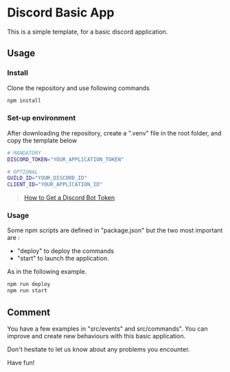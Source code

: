 # Discord Basic App

This is a simple template, for a basic discord application.

## Usage

### Install

Clone the repository and use following commands
```bash
npm install
```
### Set-up environment

After downloading the repository, create a ".venv" file in the root folder, and copy the template below
```bash
# MANDATORY
DISCORD_TOKEN="YOUR_APPLICATION_TOKEN"

# OPTIONAL
GUILD_ID="YOUR_DISCORD_ID"
CLIENT_ID="YOUR_APPLICATION_ID"
```
> [How to Get a Discord Bot Token](https://www.writebots.com/discord-bot-token/)

### Usage

Some npm scripts are defined in "package.json" but the two most important are :
 - "deploy" to deploy the commands
 - "start" to launch the application.

As in the following example.
```bash
npm run deploy
npm run start
```

## Comment

You have a few examples in "src/events" and src/commands". You can improve and create new behaviours with this basic application.

Don't hesitate to let us know about any problems you encounter.

Have fun!
